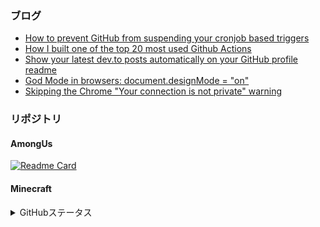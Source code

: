### ブログ

<!-- BLOG-POST-LIST:START -->
- [How to prevent GitHub from suspending your cronjob based triggers](https://dev.to/gautamkrishnar/how-to-prevent-github-from-suspending-your-cronjob-based-triggers-knf)
- [How I built one of the top 20 most used Github Actions](https://www.gautamkrishnar.com/how-i-built-one-of-the-top-20-most-used-github-actions/)
- [Show your latest dev.to posts automatically on your GitHub profile readme](https://dev.to/gautamkrishnar/show-your-latest-dev-to-posts-automatically-in-your-github-profile-readme-3nk8)
- [God Mode in browsers: document.designMode = &quot;on&quot;](https://dev.to/gautamkrishnar/god-mode-in-browsers-document-designmode-on-2pmo)
- [Skipping the Chrome &quot;Your connection is not private&quot; warning](https://dev.to/gautamkrishnar/quickbits-1-skipping-the-chrome-your-connection-is-not-private-warning-4kp1)
<!-- BLOG-POST-LIST:END -->

### リポジトリ

#### AmongUs

[![Readme Card](https://github-readme-stats.vercel.app/api/pin/?username=ykundesu&repo=SuperNewRoles&show_owner=true)](https://github.com/ykundesu/SuperNewRoles)

#### Minecraft

<details>
  <summary>GitHubステータス</summary>
    <p>
        <img alt="Top Langs" height="150px" src="https://github-readme-stats.vercel.app/api/top-langs/?username=UKON256&layout=compact&show_icons=true" />
        <img alt="github stats" height="150px" src="https://github-readme-stats.vercel.app/api?username=UKON256&show_icons=ture" />
    </p>
</details>

